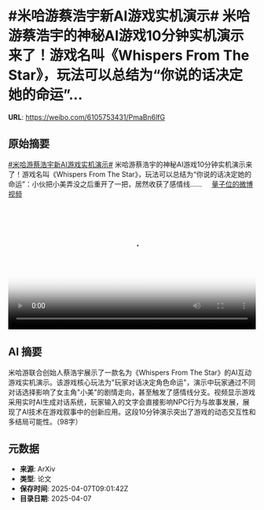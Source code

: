 # #米哈游蔡浩宇新AI游戏实机演示# 米哈游蔡浩宇的神秘AI游戏10分钟实机演示来了！游戏名叫《Whispers From The Star》，玩法可以总结为“你说的话决定她的命运”...

**URL**: https://weibo.com/6105753431/PmaBn6lfG

## 原始摘要

<a href="https://m.weibo.cn/search?containerid=231522type%3D1%26t%3D10%26q%3D%23%E7%B1%B3%E5%93%88%E6%B8%B8%E8%94%A1%E6%B5%A9%E5%AE%87%E6%96%B0AI%E6%B8%B8%E6%88%8F%E5%AE%9E%E6%9C%BA%E6%BC%94%E7%A4%BA%23&amp;extparam=%23%E7%B1%B3%E5%93%88%E6%B8%B8%E8%94%A1%E6%B5%A9%E5%AE%87%E6%96%B0AI%E6%B8%B8%E6%88%8F%E5%AE%9E%E6%9C%BA%E6%BC%94%E7%A4%BA%23" data-hide=""><span class="surl-text">#米哈游蔡浩宇新AI游戏实机演示#</span></a> 米哈游蔡浩宇的神秘AI游戏10分钟实机演示来了！游戏名叫《Whispers From The Star》，玩法可以总结为“你说的话决定她的命运”：小伙把小美弄没之后重开了一把，居然收获了感情线…… <a href="https://video.weibo.com/show?fid=1034:5152836938563662" data-hide=""><span class="url-icon"><img style="width: 1rem;height: 1rem" src="https://h5.sinaimg.cn/upload/2015/09/25/3/timeline_card_small_video_default.png" referrerpolicy="no-referrer"></span><span class="surl-text">量子位的微博视频</span></a> <br clear="both"><div style="clear: both"></div><video controls="controls" poster="https://tvax3.sinaimg.cn/orj480/006Fd7o3ly1i08c9fko9mj30u01hcgpq.jpg" style="width: 100%"><source src="https://f.video.weibocdn.com/o0/NOa93og6lx08nhSvhJLi01041200jdrd0E010.mp4?label=mp4_720p&amp;template=720x1280.24.0&amp;ori=0&amp;ps=1CwnkDw1GXwCQx&amp;Expires=1744020065&amp;ssig=GmzrrZgvWU&amp;KID=unistore,video"><source src="https://f.video.weibocdn.com/o0/xz8sHjtylx08nhSva9MY01041200b5nY0E010.mp4?label=mp4_hd&amp;template=540x960.24.0&amp;ori=0&amp;ps=1CwnkDw1GXwCQx&amp;Expires=1744020065&amp;ssig=jjMPfKAXDX&amp;KID=unistore,video"><source src="https://f.video.weibocdn.com/o0/67nCHR42lx08nhSuyN8Y0104120069ad0E010.mp4?label=mp4_ld&amp;template=360x640.24.0&amp;ori=0&amp;ps=1CwnkDw1GXwCQx&amp;Expires=1744020065&amp;ssig=XU7bSdqYes&amp;KID=unistore,video"><p>视频无法显示，请前往<a href="https://video.weibo.com/show?fid=1034%3A5152836938563662" target="_blank" rel="noopener noreferrer">微博视频</a>观看。</p></video>

## AI 摘要

米哈游联合创始人蔡浩宇展示了一款名为《Whispers From The Star》的AI互动游戏实机演示。该游戏核心玩法为"玩家对话决定角色命运"，演示中玩家通过不同对话选择影响了女主角"小美"的剧情走向，甚至触发了感情线分支。视频显示游戏采用实时AI生成对话系统，玩家输入的文字会直接影响NPC行为与故事发展，展现了AI技术在游戏叙事中的创新应用。这段10分钟演示突出了游戏的动态交互性和多结局可能性。（98字）

## 元数据

- **来源**: ArXiv
- **类型**: 论文
- **保存时间**: 2025-04-07T09:01:42Z
- **目录日期**: 2025-04-07
